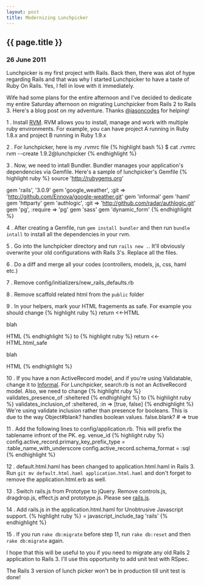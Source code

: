 ```yaml
---
layout: post
title: Modernizing Lunchpicker
---
```


<h2>
  {{ page.title }}
</h2>

<h3>26 June 2011</h3>

Lunchpicker is my first project with Rails. Back then, there was alot of hype regarding Rails and that was why I started Lunchpicker
to have a taste of Ruby On Rails. Yes, I fell in love with it immediately.

Wife had some plans for the entire afternoon and I've decided to dedicate my entire Saturday afternoon on migrating Lunchpicker from Rails 2 to Rails 3.
Here's a blog post on my adventure. Thanks <a href="http://twitter.com/#!/jasoncodes">@jasoncodes</a> for helping!


1 . Install <a href="https://rvm.beginrescueend.com/">RVM</a>. 
RVM allows you to install, manage and work with multiple ruby environments. 
For example, you can have project A running in Ruby 1.8.x and project B running in Ruby 1.9.x


2 . For lunchpicker, here is my .rvmrc file 
    {% highlight bash %}
    $ cat .rvmrc
    rvm --create 1.9.2@lunchpicker
    {% endhighlight %}

3 . Now, we need to intall Bundler. 
Bundler manages your application's dependencies via Gemfile. 
Here's a sample of lunchpicker's Gemfile
{% highlight ruby %}
source 'http://rubygems.org'

gem 'rails', '3.0.9'
gem 'google_weather', :git => 'http://github.com/Ennova/google-weather.git'
gem 'informal'
gem 'haml'
gem 'httparty'
gem 'authlogic', :git => 'http://github.com/radar/authlogic.git'
gem 'pg', :require => 'pg'
gem 'sass'
gem 'dynamic_form'
{% endhighlight %}

4 . After creating a Gemfile, run `gem install bundler` and then run `bundle intall` to install all the dependencies in your rvm.

5 . Go into the lunchpicker directory and run `rails new .`. 
It'll obviously overwrite your old configurations with Rails 3's. Replace all the files.

6 . Do a diff and merge all your codes (controllers, models, js, css, haml etc.)

7 . Remove config/initializers/new_rails_defaults.rb

8 . Remove scaffold related html from the `public` folder

9 . In your helpers, mark your HTML fragements as safe. For example you should change
{% highlight ruby %}
return <<-HTML
  <p>
    blah
  </p>
HTML
{% endhighlight %}
to
{% highlight ruby %}
return <<-HTML.html_safe
  <p>
    blah
  </p>
HTML
{% endhighlight %}

10 . If you have a non ActiveRecord model, and if you're using Validatable, change it to <a href="https://github.com/joshsusser/informal">Informal<a/>. 
For Lunchpicker, search.rb is not an ActiveRecord model. 
Also, we need to change 
{% highlight ruby %}
validates_presence_of :sheltered
{% endhighlight %}
to
{% highlight ruby %}
validates_inclusion_of :sheltered, :in => [true, false]
{% endhighlight %}
We're using validate inclusion rather than presence for booleans. This is due to the way Object#blank? handles boolean values. false.blank? # => true

11 . Add the following lines to config/application.rb. This will prefix the tablename infront of the PK. eg. venue_id
{% highlight ruby %}
config.active_record.primary_key_prefix_type = :table_name_with_underscore
config.active_record.schema_format = :sql
{% endhighlight %}

12 . default.html.haml has been changed to application.html.haml in Rails 3.
Run `git mv default.html.haml application.html.haml` and don't forget to remove the application.html.erb as well.

13 . Switch rails.js from Prototype to jQuery. Remove controls.js, dragdrop.js, effect.js and prototype.js. Please see
<a href="https://github.com/pugnusferreus/lunchpicker/blob/0e278acf24d1764d03c8ededa02e364da7c1c409/public/javascripts/rails.js">rails.js</a>.

14 . Add rails.js in the application.html.haml for Unobtrusive Javascript support.
{% highlight ruby %}
= javascript_include_tag 'rails'
{% endhighlight %}

15 . If you run `rake db:migrate` before step 11, run `rake db:reset` and then `rake db:migrate` again.

I hope that this will be useful to you if you need to migrate any old Rails 2 application to Rails 3. 
I'll use this opportunity to add unit test with RSpec.

The Rails 3 version of lunch picker won't be in production till unit test is done!

